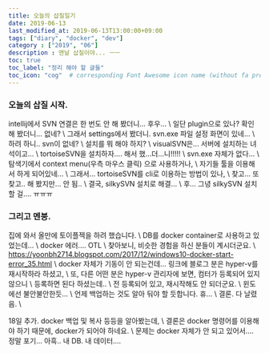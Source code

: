 ```yaml
---
title: 오늘의 삽질일기
date: 2019-06-13
last_modified_at: 2019-06-13T13:00:00+09:00
tags: ["diary", "docker", "dev"]
category : ["2019", "06"]
description : 맨날 삽질이야... ㅡㅡ
toc: true
toc_label: "정리 해야 할 글들"
toc_icon: "cog"  # corresponding Font Awesome icon name (without fa prefix)
---
```


### 오늘의 삽질 시작.

intellij에서 SVN 연결은 한 번도 안 해 봤더니... 후우... \\
일단 plugin으로 있나? 확인 해 봤더니... 없네? \\
그래서 settings에서 봤더니. svn.exe 파일 설정 화면이 있네... \\
하려 하니.. svn이 없네? \\
설치를 뭐 해야 하지? \\
visualSVN은... 서버에 설치하는 녀석이고... \\
tortoiseSVN을 설치하자.... 해서 했...더...니!!!!! \\
svn.exe 자체가 없다... \\
탐색기에서 context menu(우측 마우스 클릭) 으로 사용하거나,  \\
자기들 툴을 이용해서 하게 되어있네... \\
그래서... tortoiseSVN를 cli로 이용하는 방법이 있나, \\
찾고... 또 찾고.. 해 봤지만... 안 됨.. \\
결국, silkySVN 설치로 해결... \\
후... 그녕 silkySVN 설치할 걸.... ㅠㅠㅠ 

### 그리고 멘붕.
집에 와서 올만에 토이플젝을 하려 했습니다. \\
DB를 docker container로 사용하고 있었는데... \\
docker 에러.... OTL \\
찾아보니, 비슷한 경험을 하신 분들이 계시더군요. \\
https://yoonbh2714.blogspot.com/2017/12/windows10-docker-start-error_35.html \\
docker 자체가 기동이 안 되는건데...
링크에 블로그 분은 hyper-v를 재시작하라 하셨고, \\
또, 다른 어떤 분은 hyper-v 관리자에 보면, 컴터가 등록되어 있지 않으니 \\
등록하면 된다 하셨는데.. \\
전 등록되어 있고, 재시작해도 안 되더군요. \\
윈도에선 불안불안한듯... \\
언제 백업하는 것도 알아 둬야 할 듯합니다. 휴... \\
결론. 다 날렸음. \\

18일 추가. docker 백업 및 복사 등등을 알아봤는데, \\
결론은 docker 명령어를 이용해야 하기 때문에, docker가 되어야 하네요. \\
문제는 docker 자체가 안 되고 있어서.... 정말 포기... 아흑.. 내 DB. 내 데이터.... 